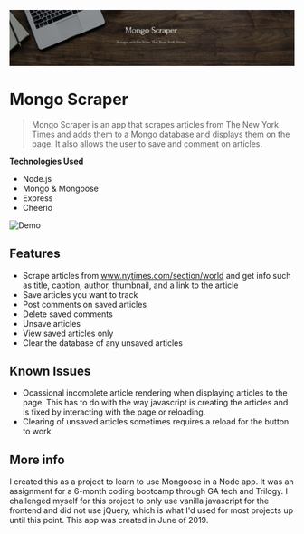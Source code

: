 [![Mongo Scraper Logo](./public/images/readme/mongoscraper_logo.JPG "Visit Mongo Scraper on Heroku")](https://mognoscraper.herokuapp.com/)

# Mongo Scraper

> Mongo Scraper is an app that scrapes articles from The New York Times and adds them to a Mongo database and displays them on the page. It also allows the user to save and comment on articles.

**Technologies Used**

- Node.js
- Mongo & Mongoose
- Express
- Cheerio

![Demo](./public/images/readme/demo.gif "Demo of scraping and saving/commenting on an article")

## Features
- Scrape articles from www.nytimes.com/section/world and get info such as title, caption, author, thumbnail, and a link to the article
- Save articles you want to track
- Post comments on saved articles
- Delete saved comments
- Unsave articles
- View saved articles only
- Clear the database of any unsaved articles

## Known Issues
- Ocassional incomplete article rendering when displaying articles to the page. This has to do with the way javascript is creating the articles and is fixed by interacting with the page or reloading.
- Clearing of unsaved articles sometimes requires a reload for the button to work.

## More info
I created this as a project to learn to use Mongoose in a Node app. It was an assignment for a 6-month coding bootcamp through GA tech and Trilogy. I challenged myself for this project to only use vanilla javascript for the frontend and did not use jQuery, which is what I'd used for most projects up until this point. This app was created in June of 2019.